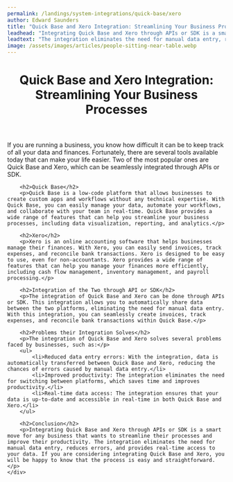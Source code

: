 ```yaml
---
permalink: /landings/system-integrations/quick-base/xero
author: Edward Saunders
title: "Quick Base and Xero Integration: Streamlining Your Business Processes"
leadhead: "Integrating Quick Base and Xero through APIs or SDK is a smart move for any business that wants to streamline their processes and improve their productivity"
leadtext: "The integration eliminates the need for manual data entry, reduces errors, and provides real-time access to your data. If you are considering integrating Quick Base and Xero, you will be happy to know that the process is easy and straightforward."
image: /assets/images/articles/people-sitting-near-table.webp
---
```

<div class="arttext">	<header>
		<h1>Quick Base and Xero Integration: Streamlining Your Business Processes</h1>
	</header>
	<div>
		<p>If you are running a business, you know how difficult it can be to keep track of all your data and finances. Fortunately, there are several tools available today that can make your life easier. Two of the most popular ones are Quick Base and Xero, which can be seamlessly integrated through APIs or SDK.</p>

		<h2>Quick Base</h2>
		<p>Quick Base is a low-code platform that allows businesses to create custom apps and workflows without any technical expertise. With Quick Base, you can easily manage your data, automate your workflows, and collaborate with your team in real-time. Quick Base provides a wide range of features that can help you streamline your business processes, including data visualization, reporting, and analytics.</p>

		<h2>Xero</h2>
		<p>Xero is an online accounting software that helps businesses manage their finances. With Xero, you can easily send invoices, track expenses, and reconcile bank transactions. Xero is designed to be easy to use, even for non-accountants. Xero provides a wide range of features that can help you manage your finances more efficiently, including cash flow management, inventory management, and payroll processing.</p>

		<h2>Integration of the Two through API or SDK</h2>
		<p>The integration of Quick Base and Xero can be done through APIs or SDK. This integration allows you to automatically share data between the two platforms, eliminating the need for manual data entry. With this integration, you can seamlessly create invoices, track expenses, and reconcile bank transactions within Quick Base.</p>

		<h2>Problems their Integration Solves</h2>
		<p>The integration of Quick Base and Xero solves several problems faced by businesses, such as:</p>
		<ul>
			<li>Reduced data entry errors: With the integration, data is automatically transferred between Quick Base and Xero, reducing the chances of errors caused by manual data entry.</li>
			<li>Improved productivity: The integration eliminates the need for switching between platforms, which saves time and improves productivity.</li>
			<li>Real-time data access: The integration ensures that your data is up-to-date and accessible in real-time in both Quick Base and Xero.</li>
		</ul>

		<h2>Conclusion</h2>
		<p>Integrating Quick Base and Xero through APIs or SDK is a smart move for any business that wants to streamline their processes and improve their productivity. The integration eliminates the need for manual data entry, reduces errors, and provides real-time access to your data. If you are considering integrating Quick Base and Xero, you will be happy to know that the process is easy and straightforward.</p>
	</div>
</div>
